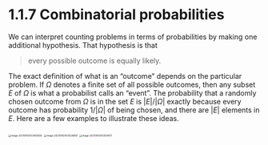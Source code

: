 # 1.1.7 Combinatorial probabilities

We can interpret counting problems in terms of probabilities by making one additional hypothesis. That hypothesis is that

>every possible outcome is equally likely.

The exact definition of what is an “outcome” depends on the particular problem. If $\Omega$ denotes a finite set of all possible outcomes, then any subset $E$ of $\Omega$ is what a probabilist calls an “event”. The probability that a randomly chosen outcome from $\Omega$ is in the set $E$ is $|E|/|\Omega|$ exactly because every outcome has probability $1/|\Omega|$ of being chosen, and there are $|E|$ elements in $E$. Here are a few examples to illustrate these ideas.

<img src="D:\dev\AllNote\.mdnote\assets\image-20210912003400556.png" alt="image-20210912003400556" style="zoom:33%;" />

<img src="D:\dev\AllNote\.mdnote\assets\image-20210912003528999.png" alt="image-20210912003528999" style="zoom:33%;" />

<img src="D:\dev\AllNote\.mdnote\assets\image-20210912003504511.png" alt="image-20210912003504511" style="zoom:33%;" />

